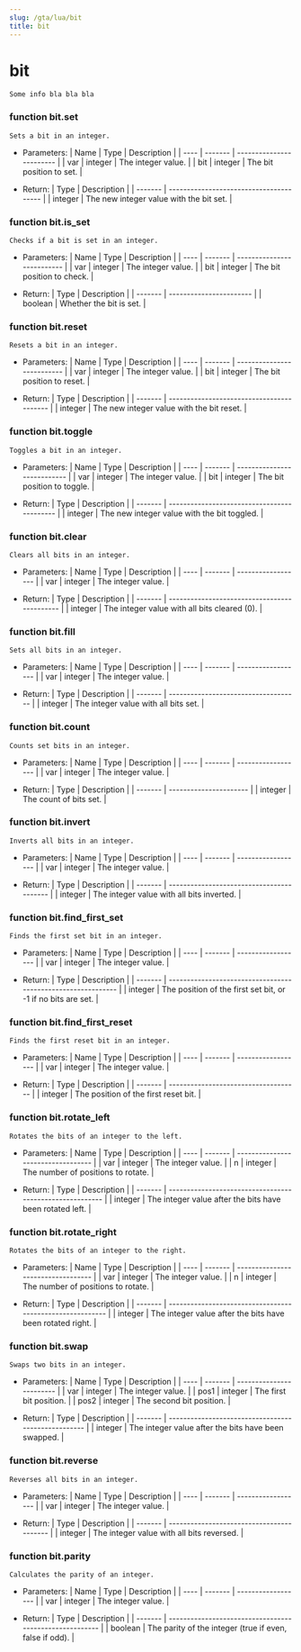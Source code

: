 ```yaml
---
slug: /gta/lua/bit
title: bit
---
```

# bit

```ebnf
Some info bla bla bla
```
### function bit.set
`Sets a bit in an integer.`
- Parameters:
| Name | Type    | Description              |
| ---- | ------- | ------------------------ |
| var  | integer | The integer value.       |
| bit  | integer | The bit position to set. |

- Return:
| Type    | Description                             |
| ------- | --------------------------------------- |
| integer | The new integer value with the bit set. |

### function bit.is_set
`Checks if a bit is set in an integer.`
- Parameters:
| Name | Type    | Description                |
| ---- | ------- | -------------------------- |
| var  | integer | The integer value.         |
| bit  | integer | The bit position to check. |

- Return:
| Type    | Description             |
| ------- | ----------------------- |
| boolean | Whether the bit is set. |

### function bit.reset
`Resets a bit in an integer.`
- Parameters:
| Name | Type    | Description                |
| ---- | ------- | -------------------------- |
| var  | integer | The integer value.         |
| bit  | integer | The bit position to reset. |

- Return:
| Type    | Description                               |
| ------- | ----------------------------------------- |
| integer | The new integer value with the bit reset. |

### function bit.toggle
`Toggles a bit in an integer.`
- Parameters:
| Name | Type    | Description                 |
| ---- | ------- | --------------------------- |
| var  | integer | The integer value.          |
| bit  | integer | The bit position to toggle. |

- Return:
| Type    | Description                                 |
| ------- | ------------------------------------------- |
| integer | The new integer value with the bit toggled. |

### function bit.clear
`Clears all bits in an integer.`
- Parameters:
| Name | Type    | Description        |
| ---- | ------- | ------------------ |
| var  | integer | The integer value. |

- Return:
| Type    | Description                                  |
| ------- | -------------------------------------------- |
| integer | The integer value with all bits cleared (0). |

### function bit.fill
`Sets all bits in an integer.`
- Parameters:
| Name | Type    | Description        |
| ---- | ------- | ------------------ |
| var  | integer | The integer value. |

- Return:
| Type    | Description                          |
| ------- | ------------------------------------ |
| integer | The integer value with all bits set. |

### function bit.count
`Counts set bits in an integer.`
- Parameters:
| Name | Type    | Description        |
| ---- | ------- | ------------------ |
| var  | integer | The integer value. |

- Return:
| Type    | Description            |
| ------- | ---------------------- |
| integer | The count of bits set. |

### function bit.invert
`Inverts all bits in an integer.`
- Parameters:
| Name | Type    | Description        |
| ---- | ------- | ------------------ |
| var  | integer | The integer value. |

- Return:
| Type    | Description                               |
| ------- | ----------------------------------------- |
| integer | The integer value with all bits inverted. |

### function bit.find_first_set
`Finds the first set bit in an integer.`
- Parameters:
| Name | Type    | Description        |
| ---- | ------- | ------------------ |
| var  | integer | The integer value. |

- Return:
| Type    | Description                                                  |
| ------- | ------------------------------------------------------------ |
| integer | The position of the first set bit, or -1 if no bits are set. |

### function bit.find_first_reset
`Finds the first reset bit in an integer.`
- Parameters:
| Name | Type    | Description        |
| ---- | ------- | ------------------ |
| var  | integer | The integer value. |

- Return:
| Type    | Description                          |
| ------- | ------------------------------------ |
| integer | The position of the first reset bit. |

### function bit.rotate_left
`Rotates the bits of an integer to the left.`
- Parameters:
| Name | Type    | Description                        |
| ---- | ------- | ---------------------------------- |
| var  | integer | The integer value.                 |
| n    | integer | The number of positions to rotate. |

- Return:
| Type    | Description                                              |
| ------- | -------------------------------------------------------- |
| integer | The integer value after the bits have been rotated left. |

### function bit.rotate_right
`Rotates the bits of an integer to the right.`
- Parameters:
| Name | Type    | Description                        |
| ---- | ------- | ---------------------------------- |
| var  | integer | The integer value.                 |
| n    | integer | The number of positions to rotate. |

- Return:
| Type    | Description                                               |
| ------- | --------------------------------------------------------- |
| integer | The integer value after the bits have been rotated right. |

### function bit.swap
`Swaps two bits in an integer.`
- Parameters:
| Name | Type    | Description              |
| ---- | ------- | ------------------------ |
| var  | integer | The integer value.       |
| pos1 | integer | The first bit position.  |
| pos2 | integer | The second bit position. |

- Return:
| Type    | Description                                         |
| ------- | --------------------------------------------------- |
| integer | The integer value after the bits have been swapped. |

### function bit.reverse
`Reverses all bits in an integer.`
- Parameters:
| Name | Type    | Description        |
| ---- | ------- | ------------------ |
| var  | integer | The integer value. |

- Return:
| Type    | Description                               |
| ------- | ----------------------------------------- |
| integer | The integer value with all bits reversed. |

### function bit.parity
`Calculates the parity of an integer.`
- Parameters:
| Name | Type    | Description        |
| ---- | ------- | ------------------ |
| var  | integer | The integer value. |

- Return:
| Type    | Description                                             |
| ------- | ------------------------------------------------------- |
| boolean | The parity of the integer (true if even, false if odd). |

